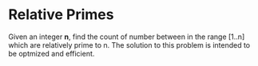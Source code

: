 Relative Primes
===============

Given an integer <b>n</b>, find the count of number between in the range [1..n] which are relatively prime to n.
The solution to this problem is intended to be optmized and efficient.
